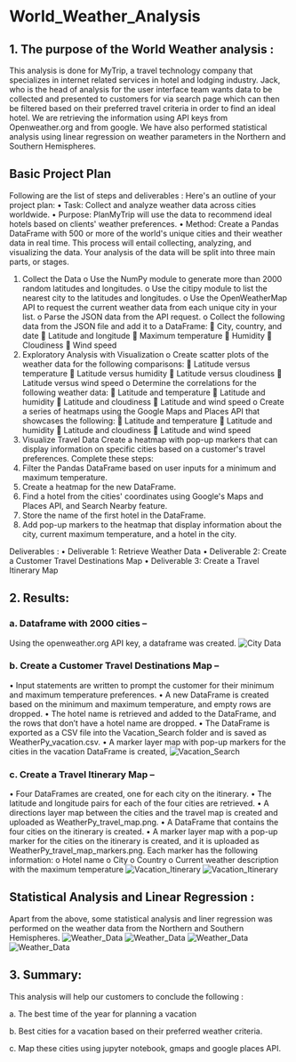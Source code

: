 # World_Weather_Analysis
## 1. The purpose of the World Weather analysis :
This analysis is done for MyTrip, a travel technology company that specializes in internet related services in hotel and lodging industry. Jack, who is the head of analysis for the user interface team wants data to be collected and presented to customers for via search page which can then be filtered based on their preferred travel criteria in order to find an ideal hotel. 
We are retrieving the information using API keys from Openweather.org and from google.
We have also performed statistical analysis using linear regression on weather parameters in the Northern and Southern Hemispheres.
## Basic Project Plan
Following are the list of steps and deliverables :
Here's an outline of your project plan:
•	Task: Collect and analyze weather data across cities worldwide.
•	Purpose: PlanMyTrip will use the data to recommend ideal hotels based on clients' weather preferences.
•	Method: Create a Pandas DataFrame with 500 or more of the world's unique cities and their weather data in real time. This process will entail collecting, analyzing, and visualizing the data.
Your analysis of the data will be split into three main parts, or stages.
1.	Collect the Data
o	Use the NumPy module to generate more than 2000 random latitudes and longitudes.
o	Use the citipy module to list the nearest city to the latitudes and longitudes.
o	Use the OpenWeatherMap API to request the current weather data from each unique city in your list.
o	Parse the JSON data from the API request.
o	Collect the following data from the JSON file and add it to a DataFrame:
	City, country, and date
	Latitude and longitude
	Maximum temperature
	Humidity
	Cloudiness
	Wind speed
2.	Exploratory Analysis with Visualization
o	Create scatter plots of the weather data for the following comparisons:
	Latitude versus temperature
	Latitude versus humidity
	Latitude versus cloudiness
	Latitude versus wind speed
o	Determine the correlations for the following weather data:
	Latitude and temperature
	Latitude and humidity
	Latitude and cloudiness
	Latitude and wind speed
o	Create a series of heatmaps using the Google Maps and Places API that showcases the following:
	Latitude and temperature
	Latitude and humidity
	Latitude and cloudiness
	Latitude and wind speed
3.	Visualize Travel Data
Create a heatmap with pop-up markers that can display information on specific cities based on a customer's travel preferences. Complete these steps:
1.	Filter the Pandas DataFrame based on user inputs for a minimum and maximum temperature.
2.	Create a heatmap for the new DataFrame.
3.	Find a hotel from the cities' coordinates using Google's Maps and Places API, and Search Nearby feature.
4.	Store the name of the first hotel in the DataFrame.
5.	Add pop-up markers to the heatmap that display information about the city, current maximum temperature, and a hotel in the city.

Deliverables :
•	Deliverable 1: Retrieve Weather Data
•	Deliverable 2: Create a Customer Travel Destinations Map
•	Deliverable 3: Create a Travel Itinerary Map
## 2. Results:
### a. Dataframe with 2000 cities – 
Using the openweather.org API key, a dataframe was created. 
![City Data](Weather_Database/city_data_df_2000.png)
 
### b. Create a Customer Travel Destinations Map – 
•	Input statements are written to prompt the customer for their minimum and maximum temperature preferences.
•	A new DataFrame is created based on the minimum and maximum temperature, and empty rows are dropped.
•	The hotel name is retrieved and added to the DataFrame, and the rows that don’t have a hotel name are dropped.
•	The DataFrame is exported as a CSV file into the Vacation_Search folder and is saved as WeatherPy_vacation.csv.
•	A marker layer map with pop-up markers for the cities in the vacation DataFrame is created, 
![Vacation_Search](Vacation_Search/WeatherPy_vacation_map.png)

### c. Create a Travel Itinerary Map –
•	Four DataFrames are created, one for each city on the itinerary.
•	The latitude and longitude pairs for each of the four cities are retrieved.
•	A directions layer map between the cities and the travel map is created and uploaded as WeatherPy_travel_map.png.
•	A DataFrame that contains the four cities on the itinerary is created.
•	A marker layer map with a pop-up marker for the cities on the itinerary is created, and it is uploaded as WeatherPy_travel_map_markers.png. Each marker has the following information:
o	Hotel name
o	City
o	Country
o	Current weather description with the maximum temperature
![Vacation_Itinerary](Vacation_Itinerary/WeatherPy_travel_map.png)
![Vacation_Itinerary](Vacation_Itinerary/WeatherPy_travel_map_markers.png)
## Statistical Analysis and Linear Regression :
Apart from the above, some statistical analysis and liner regression was performed on the weather data from the Northern and Southern Hemispheres.
![Weather_Data](Weather_Data/Fig1.png)
![Weather_Data](Weather_Data/Fig2.png)
![Weather_Data](Weather_Data/Fig3.png)
![Weather_Data](Weather_Data/Fig4.png)
## 3. Summary:
This analysis will help our customers to conclude the following :

a.	The best time of the year for planning a vacation 

b.	Best cities for a vacation based on their preferred weather criteria.

c.	Map these cities using jupyter notebook, gmaps and google places API.
